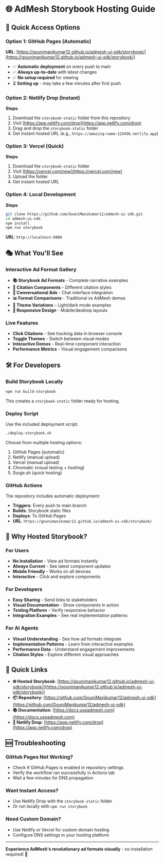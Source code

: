 # 🌐 AdMesh Storybook Hosting Guide

## 🚀 Quick Access Options

### Option 1: GitHub Pages (Automatic)
**URL**: [https://gounimanikumar12.github.io/admesh-ui-sdk/storybook/](https://gounimanikumar12.github.io/admesh-ui-sdk/storybook/)

- ✅ **Automatic deployment** on every push to main
- ✅ **Always up-to-date** with latest changes
- ✅ **No setup required** for viewing
- ⏳ **Setting up** - may take a few minutes after first push

### Option 2: Netlify Drop (Instant)
**Steps**:
1. Download the `storybook-static` folder from this repository
2. Visit [https://app.netlify.com/drop](https://app.netlify.com/drop)
3. Drag and drop the `storybook-static` folder
4. Get instant hosted URL (e.g., `https://amazing-name-123456.netlify.app`)

### Option 3: Vercel (Quick)
**Steps**:
1. Download the `storybook-static` folder
2. Visit [https://vercel.com/new](https://vercel.com/new)
3. Upload the folder
4. Get instant hosted URL

### Option 4: Local Development
**Steps**:
```bash
git clone https://github.com/GouniManikumar12/admesh-ui-sdk.git
cd admesh-ui-sdk
npm install
npm run storybook
```
**URL**: `http://localhost:6006`

## 🎭 What You'll See

### **Interactive Ad Format Gallery**
- **📚 Storybook Ad Formats** - Complete narrative examples
- **📝 Citation Components** - Different citation styles
- **💬 Conversational Ads** - Chat interface integration
- **📊 Format Comparisons** - Traditional vs AdMesh demos
- **🎨 Theme Variations** - Light/dark mode examples
- **📱 Responsive Design** - Mobile/desktop layouts

### **Live Features**
- **Click Citations** - See tracking data in browser console
- **Toggle Themes** - Switch between visual modes
- **Interactive Demos** - Real-time component interaction
- **Performance Metrics** - Visual engagement comparisons

## 🛠️ For Developers

### **Build Storybook Locally**
```bash
npm run build-storybook
```
This creates a `storybook-static` folder ready for hosting.

### **Deploy Script**
Use the included deployment script:
```bash
./deploy-storybook.sh
```

Choose from multiple hosting options:
1. GitHub Pages (automatic)
2. Netlify (manual upload)
3. Vercel (manual upload)
4. Chromatic (visual testing + hosting)
5. Surge.sh (quick hosting)

### **GitHub Actions**
The repository includes automatic deployment:
- **Triggers**: Every push to main branch
- **Builds**: Storybook static files
- **Deploys**: To GitHub Pages
- **URL**: `https://gounimanikumar12.github.io/admesh-ui-sdk/storybook/`

## 🎯 Why Hosted Storybook?

### **For Users**
- **No Installation** - View ad formats instantly
- **Always Current** - See latest component updates
- **Mobile Friendly** - Works on all devices
- **Interactive** - Click and explore components

### **For Developers**
- **Easy Sharing** - Send links to stakeholders
- **Visual Documentation** - Show components in action
- **Testing Platform** - Verify responsive behavior
- **Integration Examples** - See real implementation patterns

### **For AI Agents**
- **Visual Understanding** - See how ad formats integrate
- **Implementation Patterns** - Learn from interactive examples
- **Performance Data** - Understand engagement improvements
- **Citation Styles** - Explore different visual approaches

## 🔗 Quick Links

- **🌐 Hosted Storybook**: [https://gounimanikumar12.github.io/admesh-ui-sdk/storybook/](https://gounimanikumar12.github.io/admesh-ui-sdk/storybook/)
- **📦 Repository**: [https://github.com/GouniManikumar12/admesh-ui-sdk](https://github.com/GouniManikumar12/admesh-ui-sdk)
- **📚 Documentation**: [https://docs.useadmesh.com](https://docs.useadmesh.com)
- **🚀 Netlify Drop**: [https://app.netlify.com/drop](https://app.netlify.com/drop)

## 🆘 Troubleshooting

### **GitHub Pages Not Working?**
- Check if GitHub Pages is enabled in repository settings
- Verify the workflow ran successfully in Actions tab
- Wait a few minutes for DNS propagation

### **Want Instant Access?**
- Use Netlify Drop with the `storybook-static` folder
- Or run locally with `npm run storybook`

### **Need Custom Domain?**
- Use Netlify or Vercel for custom domain hosting
- Configure DNS settings in your hosting platform

---

**Experience AdMesh's revolutionary ad formats visually** - no installation required! 🎉
